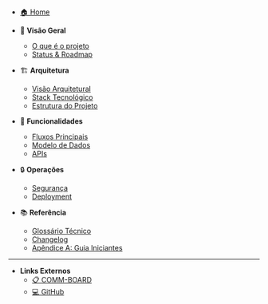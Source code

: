<!-- _sidebar.md -->

* [🏠 Home](/)

* 🎯 **Visão Geral**
  * [O que é o projeto](01-visao-geral.md)
  * [Status & Roadmap](10-sprints.md)

* 🏗️ **Arquitetura**
  * [Visão Arquitetural](02-arquitetura.md)
  * [Stack Tecnológico](03-stack.md)
  * [Estrutura do Projeto](04-estrutura.md)

* 🔄 **Funcionalidades**
  * [Fluxos Principais](05-fluxos.md)
  * [Modelo de Dados](06-dados.md)
  * [APIs](07-apis.md)

* 🔒 **Operações**
  * [Segurança](08-seguranca.md)
  * [Deployment](09-deployment.md)

* 📚 **Referência**
  * [Glossário Técnico](glossario.md)
  * [Changelog](11-changelog.md)
  * [Apêndice A: Guia Iniciantes](apendice-iniciantes.md)

---

* **Links Externos**
  * [📋 COMM-BOARD](https://portal.sunyataconsulting.com/COMM-BOARD.html)
  * [💻 GitHub](https://github.com/iflitaiff/plataforma-sunyata)

